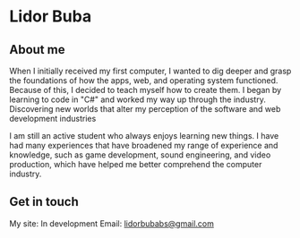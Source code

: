 # Lidor Buba <br/>


## About me


When I initially received my first computer, I wanted to dig deeper and grasp the foundations of how the apps, web, and operating system functioned.
Because of this, I decided to teach myself how to create them.
I began by learning to code in "C#" and worked my way up through the industry.
Discovering new worlds that alter my perception of the software and web development industries

I am still an active student who always enjoys learning new things. I have had many experiences that have broadened my range of experience and knowledge, such as game development, sound engineering, and video production, which have helped me better comprehend the computer industry.


## Get in touch 
My site: In development
Email: lidorbubabs@gmail.com
